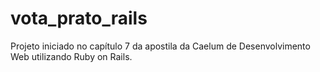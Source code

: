 # vota_prato_rails
Projeto iniciado no capítulo 7 da apostila da Caelum de Desenvolvimento Web utilizando Ruby on Rails.
